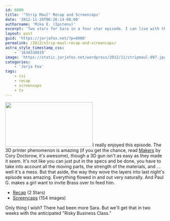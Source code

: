 ```yaml
---
id: 6000
title: '"Strip Maul" Recap and Screencaps'
date: '2012-11-29T06:26:14-08:00'
authorname: 'Mika E. (Ipstenu)'
excerpt: 'Two stars for Sara in a four star episode. I can live with that.'
layout: post
guid: 'https://jorjafox.net/?p=6000'
permalink: /2012/strip-maul-recap-and-screencaps/
astra_style_timestamp_css:
    - '1634338819'
image: 'https://static.jorjafox.net/wordpress/2012/11/stripmaul-097.jpg'
categories:
    - 'Jorja Fox'
tags:
    - csi
    - recap
    - screencaps
    - tv
---
```


<a href="//static.jorjafox.net/wordpress/2012/11/stripmaul-097.jpg"><img class="alignleft size-medium wp-image-6001" title="stripmaul-097" src="//static.jorjafox.net/wordpress/2012/11/stripmaul-097-276x140.jpg" alt="" width="276" height="140" /></a>I really enjoyed this episode. The 3D printer phenomenon is amazing (if you get the chance, read <a href="http://craphound.com/makers/">Makers</a> by Cory Doctorow, it's awesome), though a 3D gun isn't as easy as they made it seem. It's not like you can just put in the specs and be done, you have to take into account all the moving parts, the strength of the materials, and ... well it's a mess. But that aside, the way they wove the layers into last night's episode was amazing. Everything flowed in and out very naturally. And Paul G. makes a girl want to invite Brass over to feed him.
<ul>
	<li><a href="https://jorjafox.net/wiki/Strip_Maul">Recap</a> (2 Stars)</li>
	<li><a href="https://jorjafox.net/gallery/tv/csi/season13/09stripmaul/">Screencaps</a> (154 images)</li>
</ul>
Only thing I wish? There had been more Sara. But we'll get that in two weeks with the anticipated "Risky Business Class."
